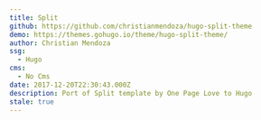 ```yaml
---
title: Split
github: https://github.com/christianmendoza/hugo-split-theme
demo: https://themes.gohugo.io/theme/hugo-split-theme/
author: Christian Mendoza
ssg:
  - Hugo
cms:
  - No Cms
date: 2017-12-20T22:30:43.000Z
description: Port of Split template by One Page Love to Hugo
stale: true
---
```

